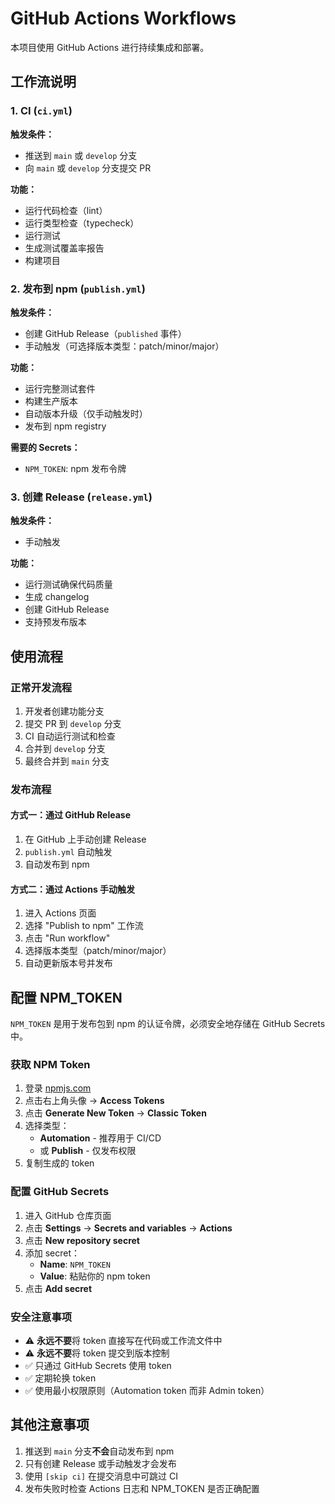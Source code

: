 # GitHub Actions Workflows

本项目使用 GitHub Actions 进行持续集成和部署。

## 工作流说明

### 1. CI (`ci.yml`)

**触发条件：**

- 推送到 `main` 或 `develop` 分支
- 向 `main` 或 `develop` 分支提交 PR

**功能：**

- 运行代码检查（lint）
- 运行类型检查（typecheck）
- 运行测试
- 生成测试覆盖率报告
- 构建项目

### 2. 发布到 npm (`publish.yml`)

**触发条件：**

- 创建 GitHub Release（`published` 事件）
- 手动触发（可选择版本类型：patch/minor/major）

**功能：**

- 运行完整测试套件
- 构建生产版本
- 自动版本升级（仅手动触发时）
- 发布到 npm registry

**需要的 Secrets：**

- `NPM_TOKEN`: npm 发布令牌

### 3. 创建 Release (`release.yml`)

**触发条件：**

- 手动触发

**功能：**

- 运行测试确保代码质量
- 生成 changelog
- 创建 GitHub Release
- 支持预发布版本

## 使用流程

### 正常开发流程

1. 开发者创建功能分支
2. 提交 PR 到 `develop` 分支
3. CI 自动运行测试和检查
4. 合并到 `develop` 分支
5. 最终合并到 `main` 分支

### 发布流程

#### 方式一：通过 GitHub Release

1. 在 GitHub 上手动创建 Release
2. `publish.yml` 自动触发
3. 自动发布到 npm

#### 方式二：通过 Actions 手动触发

1. 进入 Actions 页面
2. 选择 "Publish to npm" 工作流
3. 点击 "Run workflow"
4. 选择版本类型（patch/minor/major）
5. 自动更新版本号并发布

## 配置 NPM_TOKEN

`NPM_TOKEN` 是用于发布包到 npm 的认证令牌，必须安全地存储在 GitHub Secrets 中。

### 获取 NPM Token

1. 登录 [npmjs.com](https://www.npmjs.com/)
2. 点击右上角头像 → **Access Tokens**
3. 点击 **Generate New Token** → **Classic Token**
4. 选择类型：
   - **Automation** - 推荐用于 CI/CD
   - 或 **Publish** - 仅发布权限
5. 复制生成的 token

### 配置 GitHub Secrets

1. 进入 GitHub 仓库页面
2. 点击 **Settings** → **Secrets and variables** → **Actions**
3. 点击 **New repository secret**
4. 添加 secret：
   - **Name**: `NPM_TOKEN`
   - **Value**: 粘贴你的 npm token
5. 点击 **Add secret**

### 安全注意事项

- ⚠️ **永远不要**将 token 直接写在代码或工作流文件中
- ⚠️ **永远不要**将 token 提交到版本控制
- ✅ 只通过 GitHub Secrets 使用 token
- ✅ 定期轮换 token
- ✅ 使用最小权限原则（Automation token 而非 Admin token）

## 其他注意事项

1. 推送到 `main` 分支**不会**自动发布到 npm
2. 只有创建 Release 或手动触发才会发布
3. 使用 `[skip ci]` 在提交消息中可跳过 CI
4. 发布失败时检查 Actions 日志和 NPM_TOKEN 是否正确配置
